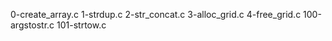 0-create_array.c
1-strdup.c
2-str_concat.c
3-alloc_grid.c
4-free_grid.c
100-argstostr.c
101-strtow.c
